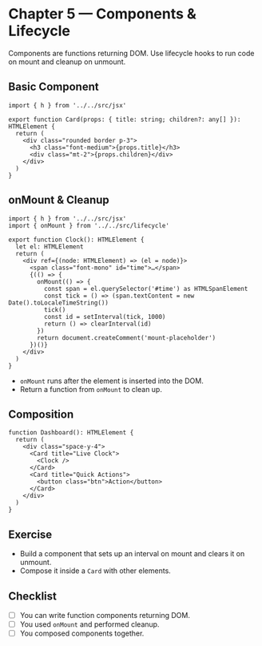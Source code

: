 # Chapter 5 — Components & Lifecycle

Components are functions returning DOM. Use lifecycle hooks to run code on mount and cleanup on unmount.

## Basic Component
```tsx
import { h } from '../../src/jsx'

export function Card(props: { title: string; children?: any[] }): HTMLElement {
  return (
    <div class="rounded border p-3">
      <h3 class="font-medium">{props.title}</h3>
      <div class="mt-2">{props.children}</div>
    </div>
  )
}
```

## onMount & Cleanup
```tsx
import { h } from '../../src/jsx'
import { onMount } from '../../src/lifecycle'

export function Clock(): HTMLElement {
  let el: HTMLElement
  return (
    <div ref={(node: HTMLElement) => (el = node)}>
      <span class="font-mono" id="time">…</span>
      {(() => {
        onMount(() => {
          const span = el.querySelector('#time') as HTMLSpanElement
          const tick = () => (span.textContent = new Date().toLocaleTimeString())
          tick()
          const id = setInterval(tick, 1000)
          return () => clearInterval(id)
        })
        return document.createComment('mount-placeholder')
      })()}
    </div>
  )
}
```
- `onMount` runs after the element is inserted into the DOM.
- Return a function from `onMount` to clean up.

## Composition
```tsx
function Dashboard(): HTMLElement {
  return (
    <div class="space-y-4">
      <Card title="Live Clock">
        <Clock />
      </Card>
      <Card title="Quick Actions">
        <button class="btn">Action</button>
      </Card>
    </div>
  )
}
```

## Exercise
- Build a component that sets up an interval on mount and clears it on unmount.
- Compose it inside a `Card` with other elements.

## Checklist
- [ ] You can write function components returning DOM.
- [ ] You used `onMount` and performed cleanup.
- [ ] You composed components together.